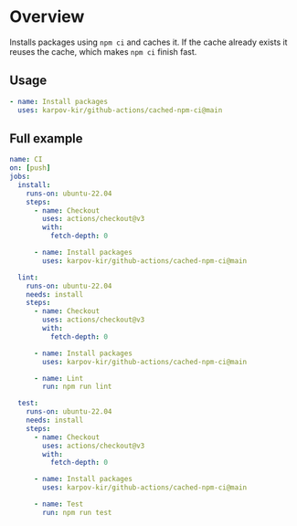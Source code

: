 # Overview

Installs packages using `npm ci` and caches it. If the cache already exists it reuses the cache, which makes `npm ci` finish fast.

## Usage

```yml
- name: Install packages
  uses: karpov-kir/github-actions/cached-npm-ci@main
```

## Full example

```yml
name: CI
on: [push]
jobs:
  install:
    runs-on: ubuntu-22.04
    steps:
      - name: Checkout
        uses: actions/checkout@v3
        with:
          fetch-depth: 0

      - name: Install packages
        uses: karpov-kir/github-actions/cached-npm-ci@main

  lint:
    runs-on: ubuntu-22.04
    needs: install
    steps:
      - name: Checkout
        uses: actions/checkout@v3
        with:
          fetch-depth: 0

      - name: Install packages
        uses: karpov-kir/github-actions/cached-npm-ci@main

      - name: Lint
        run: npm run lint

  test:
    runs-on: ubuntu-22.04
    needs: install
    steps:
      - name: Checkout
        uses: actions/checkout@v3
        with:
          fetch-depth: 0

      - name: Install packages
        uses: karpov-kir/github-actions/cached-npm-ci@main

      - name: Test
        run: npm run test
```
